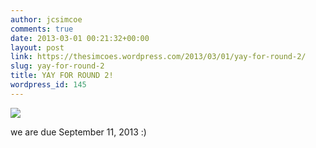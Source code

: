 ```yaml
---
author: jcsimcoe
comments: true
date: 2013-03-01 00:21:32+00:00
layout: post
link: https://thesimcoes.wordpress.com/2013/03/01/yay-for-round-2/
slug: yay-for-round-2
title: YAY FOR ROUND 2!
wordpress_id: 145
---
```


![](/public/assets/ee7a6781abe5ccd04bf37f80453c6528/tumblr_inline_miygytDUQ61qz4rgp.jpg)




we are due September 11, 2013 :)
